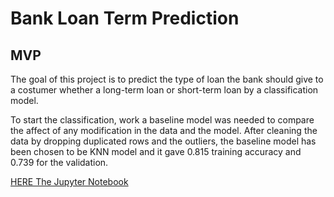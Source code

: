 # Bank Loan Term Prediction
## MVP
The goal of this project is to predict the type of loan the bank should give to a costumer whether a long-term loan or short-term loan by a classification model.



To start the classification, work a baseline model was needed to compare the affect of any modification in the data and the model.
After cleaning the data by dropping duplicated rows and the outliers, 
the baseline model has been chosen to be KNN model and it gave 0.815 training accuracy and 0.739 for the validation.


[HERE The Jupyter Notebook](https://github.com/iamal95/Bank-Loan-classification/blob/main/Code/Bank-Loan-classification.ipynb)
